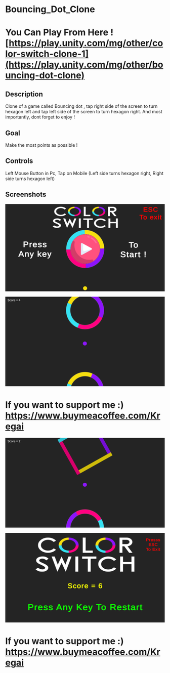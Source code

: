 # Bouncing_Dot_Clone
# You Can Play From Here ! [https://play.unity.com/mg/other/color-switch-clone-1](https://play.unity.com/mg/other/bouncing-dot-clone)

## Description

Clone of a game called Bouncing dot , tap right side of the screen to turn hexagon left and tap left side of the screen to turn hexagon right. And most importantly, dont forget to enjoy !

## Goal

Make the most points as possible !

## Controls

Left Mouse Button in Pc, Tap on Mobile (Left side turns hexagon right, Right side turns hexagon left)

## Screenshots

![Main Menu](https://github.com/Ardaakdemir/Color_Switch_Game/blob/main/Screenshots/Mainmenu.png)

![Ingame](https://github.com/Ardaakdemir/Color_Switch_Game/blob/main/Screenshots/Ingame.png)

# If you want to support me :) https://www.buymeacoffee.com/Kregai

![Ingame2](https://github.com/Ardaakdemir/Color_Switch_Game/blob/main/Screenshots/Ingame2.png)

![Restart Screen](https://github.com/Ardaakdemir/Color_Switch_Game/blob/main/Screenshots/Restart.png)

# If you want to support me :) https://www.buymeacoffee.com/Kregai


